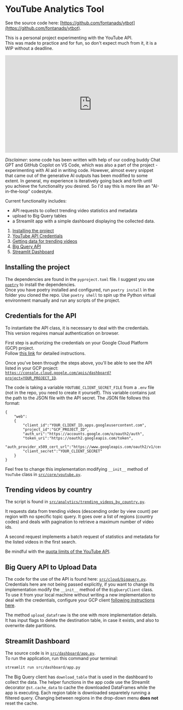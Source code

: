 # YouTube Analytics Tool

See the source code here: [https://github.com/fontanads/ytbot](https://github.com/fontanads/ytbot).  

This is a personal project experimenting with the YouTube API.  
This was made to practice and for fun, so don't expect much from it, it is a WIP without a deadline.  

<iframe width="560" height="315" src="https://www.youtube.com/embed/CENftD5GBHo" title="YouTube video player" frameborder="0" allow="accelerometer; autoplay; clipboard-write; encrypted-media; gyroscope; picture-in-picture; web-share" allowfullscreen></iframe>

_Disclaimer_: some code has been written with help of our coding buddy Chat GPT and GitHub Copilot on VS Code, which was also a part of the project - experimenting with AI aid in writing code. However, almost every snippet that came out of the generative AI outputs has been modified to some extent. In general, my experience is iteratively going back and forth until you achieve the functionality you desired. So I'd say this is more like an "AI-in-the-loop" codestyle.

Current functionality includes:
- API requests to collect trending video statistics and metadata
- upload to Big Query tables
- a Streamlit app with a simple dashboard displaying the collected data.  


1. [Installing the project](#installing-the-project)  
2. [YouTube API Credentials](#credentials-for-the-api)
3. [Getting data for trending videos](#trending-videos-by-country)
4. [Big Query API](#big-query-api-to-upload-data)
5. [Streamlit Dashboard](#streamlit-dashboard)  


## Installing the project

The dependencies are found in the `pyproject.toml` file.
I suggest you use [`poetry`](https://python-poetry.org/) to install the dependencies.  
Once you have poetry installed and configured, run `poetry install` in the folder you cloned the repo.  Use `poetry shell` to spin up the Python virtual environment manually and run any scripts of the project.


## Credentials for the API

To instantiate the API class, it is necessary to deal with the credentials.  
This version requires manual authentication on browser.  

First step is authorizing the credentials on your Google Cloud Platform (GCP) project.  
Follow [this link](https://developers.google.com/youtube/registering_an_application#create_project) for detailed instructions.  


Once you've been through the steps above, you'll be able to see the API listed in your GCP project: [`https://console.cloud.google.com/apis/dashboard?project=YOUR_PROJECT_ID`](https://console.cloud.google.com/apis/dashboard).

The code is taking a variable `YOUTUBE_CLIENT_SECRET_FILE` from a `.env` file (not in the repo, you need to create it yourself). This variable contains just the path to the JSON file with the API secret. The JSON file follows this format:
```
{
	"web":
	{
		"client_id":"YOUR_CLIENT_ID.apps.googleusercontent.com",
		"project_id":"GCP_PROJECT_ID",
		"auth_uri":"https://accounts.google.com/o/oauth2/auth",
		"token_uri":"https://oauth2.googleapis.com/token",
		"auth_provider_x509_cert_url":"https://www.googleapis.com/oauth2/v1/certs",
		"client_secret":"YOUR_CLIENT_SECRET"
	}
}
```

Feel free to change this implementation modifying `__init__` method of `YouTube` class in [`src/core/youtube.py`](src/core/youtube.py).

## Trending videos by country

The script is found in [`src/analytics/trending_videos_by_country.py`](src/analytics/trending_videos_by_country.py).  

It requests data from trending videos (descending order by view count) per region with no specific topic query. It goes over a list of regions (country codes) and deals with pagination to retrieve a maximum number of video ids.  

A second request implements a batch request of statistics and metadata for the listed videos in the first search.  

Be mindful with the [quota limits of the YouTube API](https://developers.google.com/youtube/v3/determine_quota_cost).  

## Big Query API to Upload Data

The code for the use of the API is found here: [`src/cloud/bigquery.py`](src/cloud/bigquery.py).  
Credentials here are not being passed explicitly, if you want to change its implementation modify the `__init__` method of the `BigQueryClient` class.  
To use it from your local machine without writing a new implementation to deal with the credentials, configure your GCP client [following instructions here](https://cloud.google.com/bigquery/docs/bigquery-web-ui#before_you_begin).  

The method `upload_dataframe` is the one with more implementation details. It has input flags to delete the destination table, in case it exists, and also to overwrite date partitions.

## Streamlit Dashboard

The source code is in [`src/dashboard/app.py`](src/dashboard/app.py).  
To run the application, run this command your terminal:  
```bash
streamlit run src/dashboard/app.py 
```  

The Big Query client has `download_table` that is used in the dashboard to collect the data. The helper functions in the app code use the Streamlit decorator `@st.cache_data` to cache the downloaded DataFrames while the app is executing. Each region table is downloaded separetely running a filtered query. Changing between regions in the drop-down menu **does not** reset the cache.
